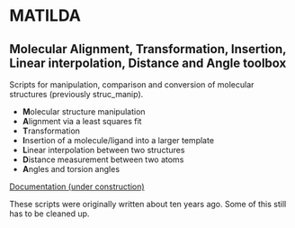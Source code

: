 #  MATILDA
## Molecular Alignment, Transformation, Insertion, Linear interpolation, Distance and Angle toolbox

Scripts for manipulation, comparison and conversion of molecular structures (previously struc_manip).

* **M**olecular structure manipulation
* **A**lignment via a least squares fit
* **T**ransformation
* **I**nsertion of a molecule/ligand into a larger template
* **L**inear interpolation between two structures
* **D**istance measurement between two atoms
* **A**ngles and torsion angles

[Documentation (under construction)](https://felixplasser.github.io/matilda/)

These scripts were originally written about ten years ago. Some of this still has to be cleaned up.
